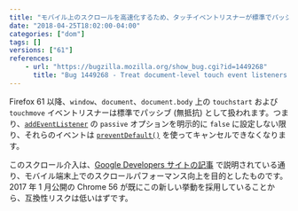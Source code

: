 ```yaml
---
title: "モバイル上のスクロールを高速化するため、タッチイベントリスナーが標準でパッシブとなりました"
date: "2018-04-25T18:02:00-04:00"
categories: ["dom"]
tags: []
versions: ["61"]
references:
    - url: "https://bugzilla.mozilla.org/show_bug.cgi?id=1449268"
      title: "Bug 1449268 - Treat document-level touch event listeners as passive. (Chrome scrolling intervention)"
---
```

Firefox 61 以降、`window`、`document`、`document.body` 上の `touchstart` および `touchmove` イベントリスナーは標準でパッシブ (無抵抗) として扱われます。つまり、[`addEventListener`](https://developer.mozilla.org/ja/docs/Web/API/EventTarget/addEventListener) の `passive` オプションを明示的に `false` に設定しない限り、それらのイベントは [`preventDefault()`](https://developer.mozilla.org/ja/docs/Web/API/Event/preventDefault) を使ってキャンセルできなくなります。

このスクロール介入は、[Google Developers サイトの記事](https://developers.google.com/web/updates/2017/01/scrolling-intervention) で説明されている通り、モバイル端末上でのスクロールパフォーマンス向上を目的としたものです。2017 年 1 月公開の Chrome 56 が既にこの新しい挙動を採用していることから、互換性リスクは低いはずです。
